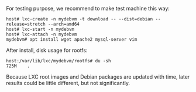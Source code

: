 For testing purpose, we recommend to make test machine this way:
```
host# lxc-create -n mydebvm -t download -- --dist=debian --release=stretch --arch=amd64
host# lxc-start -n mydebvm
host# lxc-attach -n mydebvm
mydebvm# apt install wget apache2 mysql-server vim
```

After install, disk usage for rootfs:
```
host:/var/lib/lxc/mydebvm/rootfs# du -sh
725M	.
```

Because LXC root images and Debian packages are updated with time, later results could be little different, but not significantly.